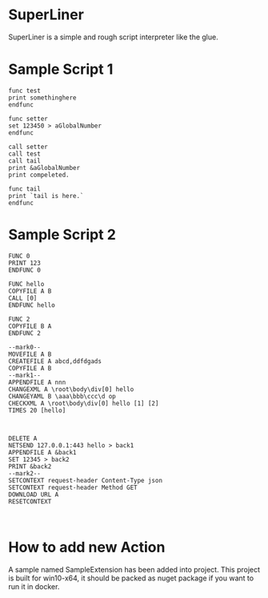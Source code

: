 # SuperLiner

SuperLiner is a simple and rough script interpreter like the glue.

# Sample Script 1

```
func test
print somethinghere
endfunc

func setter
set 123450 > aGlobalNumber
endfunc

call setter
call test
call tail
print &aGlobalNumber
print compeleted.

func tail
print `tail is here.`
endfunc

```

# Sample Script 2

```
FUNC 0                                   
PRINT 123							  
ENDFUNC 0                              

FUNC hello
COPYFILE A B
CALL [0]
ENDFUNC hello

FUNC 2
COPYFILE B A
ENDFUNC 2

--mark0--
MOVEFILE A B                         
CREATEFILE A abcd,ddfdgads            
COPYFILE A B
--mark1--
APPENDFILE A nnn
CHANGEXML A \root\body\div[0] hello
CHANGEYAML B \aaa\bbb\ccc\d op
CHECKXML A \root\body\div[0] hello [1] [2]
TIMES 20 [hello]



DELETE A
NETSEND 127.0.0.1:443 hello > back1
APPENDFILE A &back1
SET 12345 > back2
PRINT &back2
--mark2--
SETCONTEXT request-header Content-Type json
SETCONTEXT request-header Method GET
DOWNLOAD URL A
RESETCONTEXT



```

# How to add new Action

A sample named SampleExtension has been added into project.
This project is built for win10-x64, it should be packed as nuget package if you want to run it in docker.


